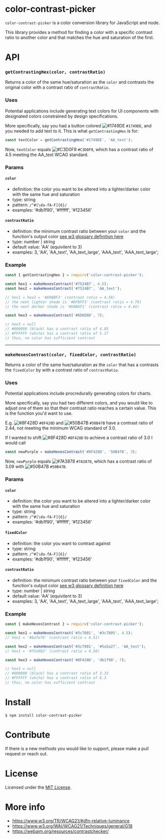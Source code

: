 # color-contrast-picker

`color-contrast-picker` is a color conversion library for JavaScript and node.

This library provides a method for finding a color with a specific contrast ratio to another color and that matches the hue and saturation of the first.

# API

### `getContrastingHex(color, contrastRatio)`

Returns a color of the same hue/saturation as the `color` and contrasts the original color with a contrast ratio of `contrastRatio`.

### Uses

Potential applications include generating text colors for UI components with designated colors constrained by design specifications.

More specifically, say you had a button colored ![#1749DE](https://placehold.co/15x15/1749DE/1749DE.png) `#1749DE`, and you needed to add text to it. This is what `getContrastingHex` is for:

```javascript
const textColor = getContrastingHex('#1749DE', 'AA_text');
```

Now, `textColor` equals ![#C3D0F9](https://placehold.co/15x15/C3D0F9/C3D0F9.png) `#C3D0F9`, which has a contrast ratio of 4.5 meeting the AA_text WCAG standard.

### Params

#### `color`
- definition: the color you want to be altered into a lighter/darker color with the same hue and saturation
- type: string
- pattern: `/^#[\da-fA-F]{6}/`
- examples: '#db1f90', '#ffffff', '#123456'

#### `contrastRatio`
- definition: the minimum contrast ratio between your `color` and the function's output color [see w3 glossary definition here](https://www.w3.org/TR/WCAG21/#glossary)
- type: number | string
- default value: 'AA' (equivilent to 3)
- examples: 3, 'AA', 'AA_text', 'AA_text_large', 'AAA_text', 'AAA_text_large';

### Example

```js
const { getContrastingHex } = require('color-contrast-picker');

const hex1 = makeHexesContrast('#7524B7', 4.5);
const hex2 = makeHexesContrast('#7524B7', 'AA_text');

// hex1 = hex2 = '#D9BBF2' (contrast ratio = 4.58)
// the next lighter shade is '#DFBFF3' (contrast ratio = 4.79)
// the next darker shade is '#DAB6F1' (contrast ratio = 4.44)

const hex3 = makeHexesContrast('#6D6D6D', 7);

// hex3 = null
// #000000 (black) has a contrast ratio of 4.05
// #FFFFFF (white) has a contrast ratio of 5.17
// thus, no color has sufficient contrast
```

---
### `makeHexesContrast(color, fixedColor, contrastRatio)`

Returns a color of the same hue/saturation as the `color` that has a contrasts the `fixedColor` by with a contrast ratio of `contrastRatio`.

### Uses

Potential applications include procredurally generating colors for charts.

More specifically, say you had two different colors, and you would like to adjust one of them so that their contrast ratio reaches a certain value. This is the function you'd want to use.

E.g. ![#8F428D](https://placehold.co/15x15/8F428D/8F428D.png) `#8F428D` and ![#50B47B](https://placehold.co/15x15/50B47B/50B47B.png) `#50B47B` have a contrast ratio of 2.44, not meeting the minimum WCAG standard of 3.0.

If I wanted to shift ![#8F428D](https://placehold.co/15x15/8F428D/8F428D.png) `#8F428D` to achieve a contrast ratio of 3.0 I would call

```javascript
const newPurple = makeHexesContrast('#8F428D', '50B47B', 3);
```

Now, `newPurple` equals ![#7A3878](https://placehold.co/15x15/7A3878/7A3878.png) `#7A3878`, which has a contrast ratio of 3.09 with ![#50B47B](https://placehold.co/15x15/50B47B/50B47B.png) `#50B47B`.

### Params

#### `color`
- definition: the color you want to be altered into a lighter/darker color with the same hue and saturation
- type: string
- pattern: `/^#[\da-fA-F]{6}/`
- examples: '#db1f90', '#ffffff', '#123456'

#### `fixedColor`
- definition: the color you want to contrast against
- type: string
- pattern: `/^#[\da-fA-F]{6}/`
- examples: '#db1f90', '#ffffff', '#123456'

#### `contrastRatio`
- definition: the minimum contrast ratio between your `fixedColor` and the function's output color [see w3 glossary definition here](https://www.w3.org/TR/WCAG21/#glossary)
- type: number | string
- default value: 'AA' (equivilent to 3)
- examples: 3, 'AA', 'AA_text', 'AA_text_large', 'AAA_text', 'AAA_text_large';

### Example

```js
const { makeHexesContrast } = require('color-contrast-picker');

const hex1 = makeHexesContrast('#3c7801', '#3c7805', 4.5);
// hex1 = '#bafe76' (contrast ratio = 4.51)

const hex2 = makeHexesContrast('#3c7801', '#5a5a27', 'AA_text');
// hex1 = '#75e902' (contrast ratio = 4.58)

const hex3 = makeHexesContrast('#8F428D', 'db1f90', 7);

// hex3 = null
// #000000 (black) has a contrast ratio of 3.33
// #FFFFFF (white) has a contrast ratio of 6.3
// thus, no color has sufficient contrast
```

# Install

```console
$ npm install color-contrast-picker
```

# Contribute

If there is a new methods you would like to support, please make a pull request or reach out.

# License

Licensed under the [MIT License](LICENSE).

# More info

 * https://www.w3.org/TR/WCAG21/#dfn-relative-luminance
 * https://www.w3.org/WAI/WCAG21/Techniques/general/G18
 * https://webaim.org/resources/contrastchecker/